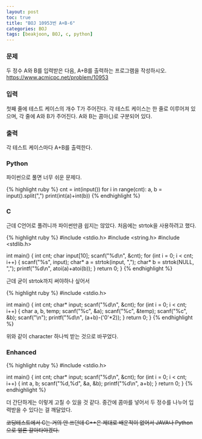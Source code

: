 ```yaml
---
layout: post
toc: true
title: "BOJ 10953번 A+B-6"
categories: BOJ
tags: [beakjoon, BOJ, c, python]
---
```


### 문제
두 정수 A와 B를 입력받은 다음, A+B를 출력하는 프로그램을 작성하시오.
https://www.acmicpc.net/problem/10953

### 입력
첫째 줄에 테스트 케이스의 개수 T가 주어진다.
각 테스트 케이스는 한 줄로 이루어져 있으며, 각 줄에 A와 B가 주어진다. A와 B는 콤마(,)로 구분되어 있다.

### 출력
각 테스트 케이스마다 A+B를 출력한다.

### Python
파이썬으로 풀면 너무 쉬운 문제다.

{% highlight ruby %}
cnt = int(input())
for i in range(cnt):
    a, b = input().split(",")
    print(int(a)+int(b))
{% endhighlight %}


### C
근데 C언어로 풀려니까 파이썬만큼 쉽지는 않았다.
처음에는 strtok을 사용하려고 했다.

{% highlight ruby %}
#include <stdio.h>
#include <string.h>
#include <stdlib.h>

int main()
{
    int cnt;
    char input[10];
    scanf("%d\n", &cnt);
    for (int i = 0; i < cnt; i++) {
        scanf("%s", input);
        char* a = strtok(input, ",");
        char* b = strtok(NULL, ",");
        printf("%d\n", atoi(a)+atoi(b));
    }
    return 0;
}
{% endhighlight %}

근데 굳이 strtok까지 써야하나 싶어서

{% highlight ruby %}
#include <stdio.h>

int main()
{
    int cnt;
    char* input;
    scanf("%d\n", &cnt);
    for (int i = 0; i < cnt; i++) {
        char a, b, temp;
        scanf("%c", &a);
        scanf("%c", &temp);
        scanf("%c", &b);
        scanf("\n");
        printf("%d\n", (a+b)-('0'*2));
    }
    return 0;
}
{% endhighlight %}

위와 같이 character 하나씩 받는 것으로 바꾸었다.


### Enhanced
{% highlight ruby %}
#include <stdio.h>

int main()
{
    int cnt;
    char* input;
    scanf("%d\n", &cnt);
    for (int i = 0; i < cnt; i++) {
        int a, b;
        scanf("%d,%d", &a, &b);
        printf("%d\n", a+b);
    }
    return 0;
}
{% endhighlight %}

더 간단하게는 이렇게 고칠 수 있을 것 같다.
중간에 콤마를 넣어서 두 정수를 나누어 입력받을 수 있다는 걸 깨달았다.

~~코딩테스트에서 C는 거의 안 쓰던데 C++은 제대로 배운적이 없어서 JAVA나 Python으로 얼른 갈아타야겠다.~~
